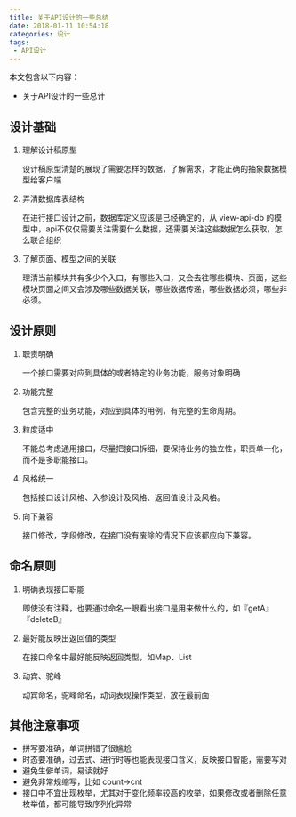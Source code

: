 ```yaml
---
title: 关于API设计的一些总结
date: 2018-01-11 10:54:18
categories: 设计
tags:
 - API设计
---
```

本文包含以下内容：

* 关于API设计的一些总计

<!-- more -->

## 设计基础
1. 理解设计稿原型

    设计稿原型清楚的展现了需要怎样的数据，了解需求，才能正确的抽象数据模型给客户端
2. 弄清数据库表结构

    在进行接口设计之前，数据库定义应该是已经确定的，从 view-api-db 的模型中，api不仅仅需要关注需要什么数据，还需要关注这些数据怎么获取，怎么联合组织
3. 了解页面、模型之间的关联

    理清当前模块共有多少个入口，有哪些入口，又会去往哪些模块、页面，这些模块页面之间又会涉及哪些数据关联，哪些数据传递，哪些数据必须，哪些非必须。

## 设计原则
1. 职责明确

    一个接口需要对应到具体的或者特定的业务功能，服务对象明确
2. 功能完整

    包含完整的业务功能，对应到具体的用例，有完整的生命周期。
3. 粒度适中

    不能总考虑通用接口，尽量把接口拆细，要保持业务的独立性，职责单一化，而不是多职能接口。
3. 风格统一

    包括接口设计风格、入参设计及风格、返回值设计及风格。
4. 向下兼容

    接口修改，字段修改，在接口没有废除的情况下应该都应向下兼容。


## 命名原则
1. 明确表现接口职能

    即使没有注释，也要通过命名一眼看出接口是用来做什么的，如『getA』『deleteB』
2. 最好能反映出返回值的类型

    在接口命名中最好能反映返回类型，如Map、List
3. 动宾、驼峰

    动宾命名，驼峰命名，动词表现操作类型，放在最前面
    
## 其他注意事项
* 拼写要准确，单词拼错了很尴尬
* 时态要准确，过去式、进行时等也能表现接口含义，反映接口智能，需要写对
* 避免生僻单词，易读就好
* 避免非常规缩写，比如 count->cnt
* 接口中不宜出现枚举，尤其对于变化频率较高的枚举，如果修改或者删除任意枚举值，都可能导致序列化异常

